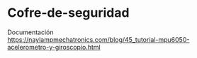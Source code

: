 # Cofre-de-seguridad
Documentación
<br>https://naylampmechatronics.com/blog/45_tutorial-mpu6050-acelerometro-y-giroscopio.html
